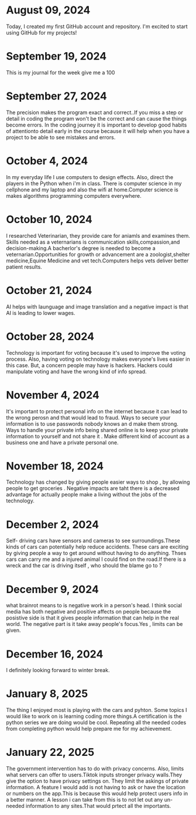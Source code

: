 # August 09, 2024

Today, I created my first GitHub account and repository. I'm excited to start using GitHub for my projects!

# September 19, 2024
This is my journal for the week give me a 100

# September 27, 2024

The precision makes the program exact and correct..If you miss a step or detail in coding the program won't be the correct and can cause the things become errors. In the coding journey it is important to develop good habits of attentionto detail early in the course because it will help when you have a project to be able to see mistakes and errors.

# October 4, 2024
In my everyday life I use computers to design effects. Also, direct the players in the Python when i'm in class. There is computer science in my cellphone and my laptop and also the wifi at home.Computer science is makes algorithms programming computers everywhere.

# October 10, 2024
I researched Veterinarian, they provide care for aniamls and examines them. Skills needed as a veternarians is communication skills,compassion,and decision-making.A bacherlor's degree is needed to become a  veternarian.Opportunities for growth or advancement are a zoologist,shelter medicine,Equine Medicine and vet tech.Computers helps vets deliver better patient results.

# October 21, 2024
AI helps with launguage and image translation and a negative impact is that  AI is leading to lower wages.

# October 28, 2024
Technology is important for voting  because it's used to improve the voting process. Also, having voting on technology makes everyone's lives easier in this case. But, a concern people may have is hackers. Hackers could manipulate voting and have the wrong kind of info spread.

# November 4, 2024
It's important to protect personal info on the internet because it can lead to the wrong perosn and that would lead to fraud. Ways to secure your information is to use passwords nobody knows an d make them strong. Ways to handle your private info being shared online is to  keep your private information to yourself  and not share it . Make different kind of account as a business one  and have a private personal one.
# November 18, 2024
Technology has changed  by giving people easier ways to shop , by allowing people to get groceries . Negative impacts are taht there is a decreased advantage for actually people make a living without the jobs of the technology.
# December 2, 2024
Self- driving cars have sensors  and cameras to see surroundings.These kinds of cars can potentially help reduce accidents. These cars are exciting by giving people a way to get around without having to do anything. Thses cars can carry me and a injured animal I could find on the road.If there is a wreck and the car is driving itself , who should the blame go to ?
# December 9, 2024
what brainrot means to is negative work in a person's head. I think social media has both negative and positive affects on people because the posistive side is that it gives people information that can help in the real world. The negative part is it take away people's focus.Yes , limits can be given.
# December 16, 2024
I definitely looking forward to winter break.
# January 8, 2025
 The thing I enjoyed most is playing with the cars and pyhton.
Some topics I would like to work on is learning coding more things.A certification is the python series we are doing would be cool. Repeating all the needed codes from completing python would help prepare me for my achievement.

# January 22, 2025
 The government intervention has to do with privacy concerns. Also, limits what servers can offer to users.Tiktok inputs stronger privacy walls.They give the option to have privacy settings on. They limit the askings of private information.
 A feature I would add is not having to ask or have the location or numbers on the app.This is because this would help protect users info in a better manner. A lesson i can take from this is to not let out any un-needed information to any sites.That would prtect all the importants.














